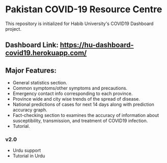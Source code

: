 # Pakistan COVID-19 Resource Centre
 This repository is initialized for Habib University's COVID19 Dashboard project.

## Dashboard Link: https://hu-dashboard-covid19.herokuapp.com/

## Major Features:
- General statistics section.
- Common symptoms/other symptoms and precautions.
- Emergency contact info corresponding to each province.
- Province wide and city wise trends of the spread of disease.
- National predictions of cases for next 14 days along with prediction accuracy graph.
- Fact-checking section to examines the accuracy of information about susceptibility, transmission, and treatment of COVID19 infection.
- Tutorial.

### v2.0
- Urdu support
- Tutorial in Urdu
